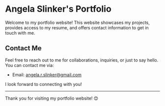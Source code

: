 # Angela Slinker's Portfolio

Welcome to my portfolio website! This website showcases my projects, provides access to my resume, and offers contact information to get in touch with me.

## Contact Me

Feel free to reach out to me for collaborations, inquiries, or just to say hello. You can contact me via:

- Email: [angela.r.slinker@gmail.com](mailto:angela.r.slinker@gmail.com)


I look forward to connecting with you!


---

Thank you for visiting my portfolio website! 😊
